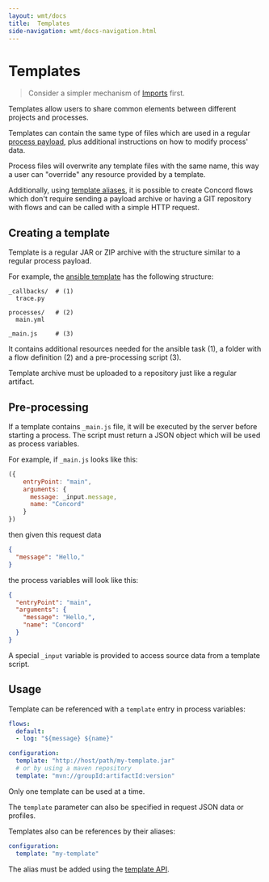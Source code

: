 ```yaml
---
layout: wmt/docs
title:  Templates
side-navigation: wmt/docs-navigation.html
---
```


# Templates

> Consider a simpler mechanism of [Imports](../getting-started/concord-dsl.html#imports)
first.

Templates allow users to share common elements between different
projects and processes.

Templates can contain the same type of files which are used in a
regular [process payload](../getting-started/processes.html), plus additional
instructions on how to modify process' data.

Process files will overwrite any template files with the same name,
this way a user can "override" any resource provided by a template.

Additionally, using [template aliases](#usage), it is possible to
create Concord flows which don't require sending a payload archive
or having a GIT repository with flows and can be called with a
simple HTTP request.

## Creating a template

Template is a regular JAR or ZIP archive with the structure similar
to a regular process payload.

For example, the
[ansible template]({{site.concord_source}}tree/master/plugins/templates/ansible/src/main/filtered-resources)
has the following structure:

```
_callbacks/  # (1)
  trace.py

processes/   # (2)
  main.yml

_main.js     # (3)
```

It contains additional resources needed for the ansible task (1),
a folder with a flow definition (2) and a pre-processing script (3).

Template archive must be uploaded to a repository just like a regular
artifact.

## Pre-processing

If a template contains `_main.js` file, it will be executed by the
server before starting a process. The script must return a JSON
object which will be used as process variables.

For example, if `_main.js` looks like this:

```javascript
({
    entryPoint: "main",
    arguments: {
      message: _input.message,
      name: "Concord"        
    }
})
```

then given this request data

```json
{
  "message": "Hello,"
}
```

the process variables will look like this:

```json
{
  "entryPoint": "main",
  "arguments": {
    "message": "Hello,",
    "name": "Concord"
  }
}
```

A special `_input` variable is provided to access source data from a
template script.

## Usage

Template can be referenced with a `template` entry in process variables:

```yaml
flows:
  default:
  - log: "${message} ${name}"

configuration:
  template: "http://host/path/my-template.jar"
  # or by using a maven repository 
  template: "mvn://groupId:artifactId:version"
```

Only one template can be used at a time.

The `template` parameter can also be specified in request JSON data
or profiles.

Templates also can be references by their aliases:

```yaml
configuration:
  template: "my-template"
```

The alias must be added using the [template API](../api/template.html).
